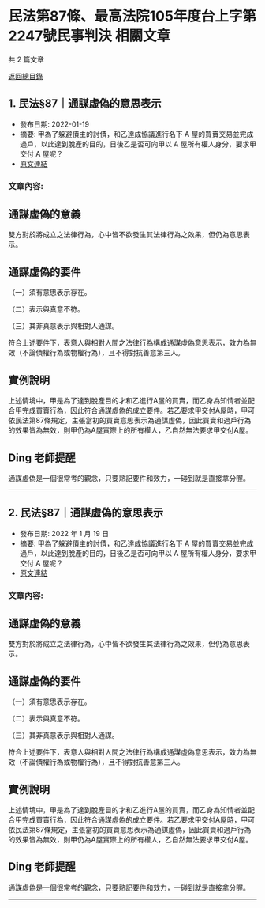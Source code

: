 # 民法第87條、最高法院105年度台上字第2247號民事判決 相關文章

共 2 篇文章

[返回總目錄](00_總目錄.md)

## 1. 民法§87｜通謀虛偽的意思表示

- 發布日期: 2022-01-19
- 摘要: 甲為了躲避債主的討債，和乙達成協議進行名下 A 屋的買賣交易並完成過戶，以此達到脫產的目的，日後乙是否可向甲以 A 屋所有權人身分，要求甲交付 A 屋呢？
- [原文連結](https://www.jasper-realestate.com/%e6%b0%91%e6%b3%95%c2%a787%ef%bd%9c%e9%80%9a%e8%ac%80%e8%99%9b%e5%81%bd%e7%9a%84%e6%84%8f%e6%80%9d%e8%a1%a8%e7%a4%ba/)

### 文章內容:

## 通謀虛偽的意義

雙方對於將成立之法律行為，心中皆不欲發生其法律行為之效果，但仍為意思表示。

## 通謀虛偽的要件

（一）須有意思表示存在。

（二）表示與真意不符。

（三）其非真意表示與相對人通謀。

符合上述要件下，表意人與相對人間之法律行為構成通謀虛偽意思表示，效力為無效（不論債權行為或物權行為），且不得對抗善意第三人。

## 實例說明

上述情境中，甲是為了達到脫產目的才和乙進行A屋的買賣，而乙身為知情者並配合甲完成買賣行為，因此符合通謀虛偽的成立要件。若乙要求甲交付A屋時，甲可依民法第87條規定，主張當初的買賣意思表示為通謀虛偽，因此買賣和過戶行為的效果皆為無效，則甲仍為A屋實際上的所有權人，乙自然無法要求甲交付A屋。

## Ding 老師提醒

通謀虛偽是一個很常考的觀念，只要熟記要件和效力，一碰到就是直接拿分喔。

---

## 2. 民法§87｜通謀虛偽的意思表示

- 發布日期: 2022 年 1 月 19 日
- 摘要: 甲為了躲避債主的討債，和乙達成協議進行名下 A 屋的買賣交易並完成過戶，以此達到脫產的目的，日後乙是否可向甲以 A 屋所有權人身分，要求甲交付 A 屋呢？
- [原文連結](https://www.jasper-realestate.com/%e6%b0%91%e6%b3%95%c2%a787%ef%bd%9c%e9%80%9a%e8%ac%80%e8%99%9b%e5%81%bd%e7%9a%84%e6%84%8f%e6%80%9d%e8%a1%a8%e7%a4%ba/)

### 文章內容:

## 通謀虛偽的意義

雙方對於將成立之法律行為，心中皆不欲發生其法律行為之效果，但仍為意思表示。

## 通謀虛偽的要件

（一）須有意思表示存在。

（二）表示與真意不符。

（三）其非真意表示與相對人通謀。

符合上述要件下，表意人與相對人間之法律行為構成通謀虛偽意思表示，效力為無效（不論債權行為或物權行為），且不得對抗善意第三人。

## 實例說明

上述情境中，甲是為了達到脫產目的才和乙進行A屋的買賣，而乙身為知情者並配合甲完成買賣行為，因此符合通謀虛偽的成立要件。若乙要求甲交付A屋時，甲可依民法第87條規定，主張當初的買賣意思表示為通謀虛偽，因此買賣和過戶行為的效果皆為無效，則甲仍為A屋實際上的所有權人，乙自然無法要求甲交付A屋。

## Ding 老師提醒

通謀虛偽是一個很常考的觀念，只要熟記要件和效力，一碰到就是直接拿分喔。

---

